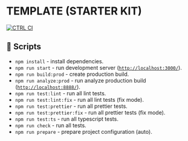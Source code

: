 # TEMPLATE (STARTER KIT)

[![CTRL CI](https://github.com/r0mm4k/template/actions/workflows/ci.yml/badge.svg)](https://github.com/r0mm4k/template/actions/workflows/ci.yml)

## 🔨 Scripts

- `npm install` - install dependencies.
- `npm run start` - run development server ([`http://localhost:3000/`](http://localhost:3000/)).
- `npm run build:prod` - create production build.
- `npm run analyze:prod` - run analyze production build ([`http://localhost:8888/`](http://localhost:8888/)).
- `npm run test:lint` - run all lint tests.
- `npm run test:lint:fix` - run all lint tests (fix mode).
- `npm run test:prettier` - run all prettier tests.
- `npm run test:prettier:fix` - run all prettier tests (fix mode).
- `npm run test:ts` - run all typescript tests.
- `npm run check` - run all tests.
- `npm run prepare` - prepare project configuration (auto).

